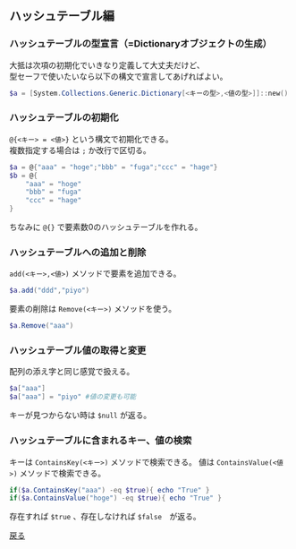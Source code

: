 ## ハッシュテーブル編

### ハッシュテーブルの型宣言（=Dictionaryオブジェクトの生成）

大抵は次項の初期化でいきなり定義して大丈夫だけど、  
型セーフで使いたいなら以下の構文で宣言してあげればよい。

```powershell
$a = [System.Collections.Generic.Dictionary[<キーの型>,<値の型>]]::new()
```

### ハッシュテーブルの初期化

`@{<キー> = <値>}` という構文で初期化できる。  
複数指定する場合は `;` か改行で区切る。

```powershell
$a = @{"aaa" = "hoge";"bbb" = "fuga";"ccc" = "hage"}
$b = @{
    "aaa" = "hoge"
    "bbb" = "fuga"
    "ccc" = "hage"
}
```

ちなみに `@{}` で要素数0のハッシュテーブルを作れる。

### ハッシュテーブルへの追加と削除

`add(<キー>,<値>)` メソッドで要素を追加できる。

```powershell
$a.add("ddd","piyo")
```

要素の削除は `Remove(<キー>)` メソッドを使う。

```powershell
$a.Remove("aaa")
```

### ハッシュテーブル値の取得と変更

配列の添え字と同じ感覚で扱える。

```powershell
$a["aaa"]
$a["aaa"] = "piyo" #値の変更も可能
```

キーが見つからない時は `$null` が返る。

### ハッシュテーブルに含まれるキー、値の検索

キーは `ContainsKey(<キー>)` メソッドで検索できる。
値は `ContainsValue(<値>)` メソッドで検索できる。

```powershell
if($a.ContainsKey("aaa") -eq $true){ echo "True" }
if($a.ContainsValue("hoge") -eq $true){ echo "True" }
```

存在すれば `$true` 、存在しなければ `$false`　が返る。

[戻る](/README.md)
